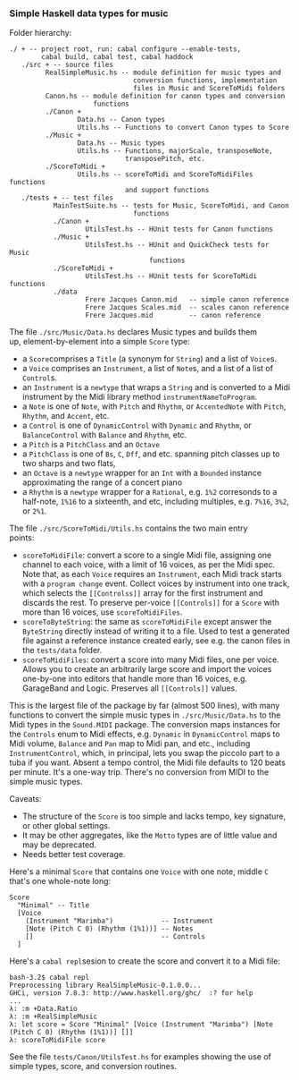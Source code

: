 
### Simple Haskell data types for music ###

Folder hierarchy:

    ./ + -- project root, run: cabal configure --enable-tests,
            cabal build, cabal test, cabal haddock
       ./src + -- source files
             RealSimpleMusic.hs -- module definition for music types and
                                   conversion functions, implementation
                                   files in Music and ScoreToMidi folders
             Canon.hs -- module definition for canon types and conversion
                         functions
             ./Canon +
                     Data.hs -- Canon types
                     Utils.hs -- Functions to convert Canon types to Score
             ./Music +
                     Data.hs -- Music types
                     Utils.hs -- Functions, majorScale, transposeNote, 
                                 transposePitch, etc.
             ./ScoreToMidi +
                     Utils.hs -- scoreToMidi and ScoreToMidiFiles functions
                                 and support functions
       ./tests + -- test files
               MainTestSuite.hs -- tests for Music, ScoreToMidi, and Canon
                                   functions
               ./Canon +
                       UtilsTest.hs -- HUnit tests for Canon functions
               ./Music +
                       UtilsTest.hs -- HUnit and QuickCheck tests for Music
                                       functions
               ./ScoreToMidi +
                       UtilsTest.hs -- HUnit tests for ScoreToMidi functions
               ./data
                       Frere Jacques Canon.mid   -- simple canon reference
                       Frere Jacques Scales.mid  -- scales canon reference
                       Frere Jacques.mid         -- canon reference

The file `./src/Music/Data.hs` declares Music types and builds them  
up, element-by-element into a simple `Score` type:

* a `Score`comprises a `Title` (a synonym for `String`) and a list of
  `Voice`s. 
* a `Voice` comprises an `Instrument`, a list of `Note`s, and a list
  of  a list of `Control`s.
* an `Instrument` is a `newtype` that wraps a `String` and is
  converted to a Midi instrument by the Midi library method
  `instrumentNameToProgram`.
* a `Note` is one of `Note`, with `Pitch` and `Rhythm`, or
  `AccentedNote` with `Pitch`, `Rhythm`, and `Accent`, etc.
* a `Control` is one of `DynamicControl` with `Dynamic` and `Rhythm`,
  or `BalanceControl` with `Balance` and `Rhythm`, etc.
* a `Pitch` is a `PitchClass` and an `Octave`
* a `PitchClass` is one of `Bs`, `C`, `Dff`, and etc. spanning pitch
  classes up to two sharps and two flats,
* an `Octave` is a `newtype` wrapper for an `Int` with a `Bounded`
  instance approximating the range of a concert piano
* a `Rhythm` is a `newtype` wrapper for a `Rational`, e.g. `1%2`
  corresonds to a half-note, `1%16` to a sixteenth, and etc, including
  multiples, e.g. `7%16`, `3%2`, or `2%1`.

The file `./src/ScoreToMidi/Utils.hs` contains the two main entry  
points:

* `scoreToMidiFile`: convert a score to a single Midi file, assigning
  one channel to each voice, with a limit of 16 voices, as per the 
  Midi spec.  Note that, as each `Voice` requires an `Instrument`,
  each Midi track starts with a `program change` event.  Collect
  voices by instrument into one track, which selects the
  `[[Controlss]]` array for the first instrument and discards the
  rest.  To preserve per-voice `[[Controls]]` for a `Score` with more
  than 16 voices, use `scoreToMidiFiles`.
* `scoreToByteString`: the same as `scoreToMidiFile` except answer the
  `ByteString` directly instead of writing it to a file.  Used to test
  a generated file against a reference instance created early, see
  e.g. the canon files in the `tests/data` folder.
* `scoreToMidiFiles`: convert a score into many Midi files, one per
  voice.  Allows you to create an arbitrarily large score and import
  the voices one-by-one into editors that handle more than 16 voices,
  e.g. GarageBand and Logic.  Preserves all `[[Controls]]` values.

This is the largest file of the package by far (almost 500 lines),
with many functions to convert the simple music types in
`./src/Music/Data.hs` to the Midi types in the `Sound.MIDI` package.
The conversion maps instances for the `Controls` enum to Midi effects,
e.g. `Dynamic` in `DynamicControl` maps to Midi volume, `Balance` and
`Pan` map to Midi pan, and etc., including `InstrumentControl`, which,
in principal, lets you swap the piccolo part to a tuba if you want.
Absent a tempo control, the Midi file defaults to 120 beats per
minute.  It's a one-way trip.  There's no conversion from MIDI to the
simple music types.  

Caveats:

* The structure of the `Score` is too simple and lacks tempo,
  key signature, or other global settings.
* It may be other aggregates,  like the `Motto` types are of little
  value and may be deprecated.  
* Needs better test coverage.

Here's a minimal `Score` that contains one `Voice` with one note,
middle `C` that's one whole-note long:

    Score
      "Minimal" -- Title
      [Voice
        (Instrument "Marimba")            -- Instrument
        [Note (Pitch C 0) (Rhythm (1%1))] -- Notes
        []                                -- Controls
      ]

Here's a `cabal repl`sesion to create the score and convert it to a
Midi file:

    bash-3.2$ cabal repl
    Preprocessing library RealSimpleMusic-0.1.0.0...
    GHCi, version 7.8.3: http://www.haskell.org/ghc/  :? for help
    ...
    λ: :m +Data.Ratio
    λ: :m +RealSimpleMusic
    λ: let score = Score "Minimal" [Voice (Instrument "Marimba") [Note (Pitch C 0) (Rhythm (1%1))] []]
	λ: scoreToMidiFile score
	
See the file `tests/Canon/UtilsTest.hs` for examples showing the use
of simple types, score, and conversion routines.  

